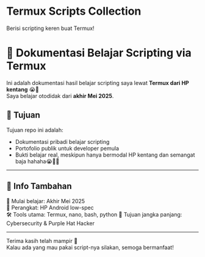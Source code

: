 # Termux Scripts Collection
Berisi scripting keren buat Termux!
# 📁 Dokumentasi Belajar Scripting via Termux

Ini adalah dokumentasi hasil belajar scripting saya lewat **Termux dari HP kentang** 😭👊  
Saya belajar otodidak dari **akhir Mei 2025**.

## 🎯 Tujuan

Tujuan repo ini adalah:
- Dokumentasi pribadi belajar scripting
- Portofolio publik untuk developer pemula
- Bukti belajar real, meskipun hanya bermodal HP kentang dan semangat baja hahaha😭👊🔥

---

## 📌 Info Tambahan

📆 Mulai belajar: Akhir Mei 2025  
📱 Perangkat: HP Android low-spec  
🛠️ Tools utama: Termux, nano, bash, python 
🎯 Tujuan jangka panjang: Cybersecurity & Purple Hat Hacker

---

Terima kasih telah mampir 🙏  
Kalau ada yang mau pakai script-nya silakan, semoga bermanfaat!
